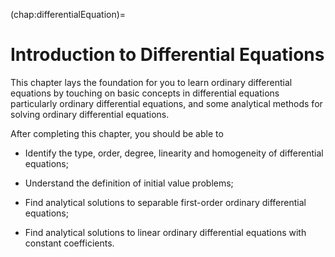 (chap:differentialEquation)=
# Introduction to Differential Equations

This chapter lays the foundation for you to learn ordinary differential equations by touching on 
 basic concepts in differential equations particularly ordinary differential equations, and
 some analytical methods for solving ordinary differential equations.

After completing this chapter, you should be able to 

- Identify the type, order, degree, linearity and homogeneity of differential equations;

- Understand the definition of initial value problems;

- Find analytical solutions to separable first-order ordinary differential equations;

- Find analytical solutions to linear ordinary differential equations with constant coefficients.

```{tableofcontents}
``` 

<!-- gives an introduction to differential equations (DEs), touching on:

- **[Basic concepts in differential equations](chap:pre:1)**
- **[Basic concepts in ordinary differential equations](chap:pre:2)**
- **[Analytical methods for solving ordinary differential equations](chap:pre:3)**

Although we won't cover the above topics in our lectures, we will refer them when necessary. Students should read through this chapter to ensure they have the prerequisite knowledge for learning computational methods in ordinary differential equations. -->

